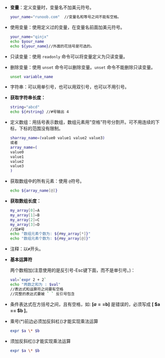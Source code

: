 + **变量**：定义变量时，变量名不加美元符号。
  
  ```sh
  your_name="runoob.com"  //变量名和等号之间不能有空格。
  ```

+ 使用变量：使用定义过的变量，在变量名前面加美元符号。
  
  ```sh
  your_name="qinjx"
  echo $your_name
  echo ${your_name}//外面的花括号是可选的。
  ```

+ 只读变量：使用 `readonly` 命令可以将变量定义为只读变量。

+ 删除变量：使用 `unset` 命令可以删除变量。`unset` 命令不能删除只读变量。
  
  ```sh
  unset variable_name
  ```

+ 字符串：可以用单引号，也可以用双引号，也可以不用引号。

+ **获取字符串长度：**
  
  ```sh
  string="abcd"
  echo ${#string} //#号输出 4
  ```

+ 定义数组：用括号表示数组，数组元素用"空格"符号分割开。可不用连续的下标，下标的范围没有限制。
  
  ```sh
  sharray_name=(value0 value1 value2 value3)
  或者
  array_name=(
  value0
  value1
  value2
  value3
  )
  ```

+ 获取数组中的所有元素：使用 `@`符号。
  
  ```sh
  echo ${array_name[@]}
  ```

+ **获取数组长度：**
  
  ```sh
  my_array[0]=A
  my_array[1]=B
  my_array[2]=C
  my_array[3]=D
  //加#号
  echo "数组元素个数为: ${#my_array[*]}"
  echo "数组元素个数为: ${#my_array[@]}"
  ```

+ 注释：以`#`开头。

+ **基本运算符**
  
  两个数相加(注意使用的是反引号-Esc键下面，而不是单引号。)：
  
  ```sh
  val=`expr 2 + 2`
  echo "两数之和为 : $val"
  //表达式和运算符之间要有空格
  //完整的表达式要被 ` ` 反引号包含
  ```

+ 条件表达式在方括号之间，且有空格，如: **[$a==$b]** 是错误的，必须写成 **[  $a == $b  ]**。

+ 乘号(*)前边必须加反斜杠(\)才能实现乘法运算
  
  ```sh
  expr $a \* $b
  ```

+ 须加反斜杠(\)才能实现乘法运算
  
  ```sh
  expr $a \* $b
  ```
